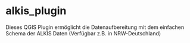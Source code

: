 # alkis_plugin
Dieses QGIS Plugin ermöglicht die Datenaufbereitung mit dem einfachen Schema der ALKIS Daten (Verfügbar z.B. in NRW-Deutschland) 
